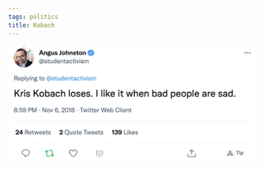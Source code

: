 ```yaml
---
tags: politics
title: Kobach
---
```


![kobach.png](https://raw.githubusercontent.com/muneer78/muneer78.github.io/master/images/kobach.png)
